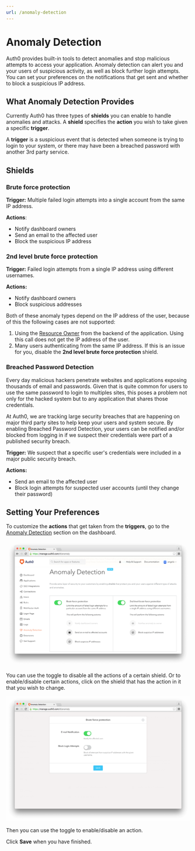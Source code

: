 ```yaml
---
url: /anomaly-detection
---
```


# Anomaly Detection

Auth0 provides built-in tools to detect anomalies and stop malicious attempts to access your application. Anomaly detection can alert you and your users of suspicious activity, as well as block further login attempts. You can set your preferences on the notifications that get sent and whether to block a suspicious IP address.

## What Anomaly Detection Provides

Currently Auth0 has three types of **shields** you can enable to handle anomalies and attacks.  A **shield** specifies the **action** you wish to take given a specific **trigger**. 

A **trigger** is a suspicious event that is detected when someone is trying to login to your system, or there may have been a breached password with another 3rd party service.

## Shields

### Brute force protection

**Trigger:** Multiple failed login attempts into a single account from the same IP address.

**Actions**:
* Notify dashboard owners
* Send an email to the affected user
* Block the suspicious IP address

### 2nd level brute force protection

**Trigger:** Failed login attempts from a single IP address using different usernames.

**Actions:**
* Notify dashboard owners
* Block suspicious addresses

Both of these anomaly types depend on the IP address of the user, because of this the following cases are not supported:

1.  Using the [Resource Owner](/auth-api#!#post--oauth-ro) from the backend of the application. Using this call does not get the IP address of the user.
2. Many users authenticating from the same IP address.  If this is an issue for you, disable the **2nd level brute force protection** shield.

### Breached Password Detection

Every day malicious hackers penetrate websites and applications exposing thousands of email and passwords. Given that is quite common for users to use the same password to login to multiples sites, this poses a problem not only for the hacked system but to any application that shares those credentials.

At Auth0, we are tracking large security breaches that are happening on major third party sites to help keep your users and system secure. By enabling Breached Password Detection, your users can be notified and/or blocked from logging in if we suspect their credentials were part of a published security breach.

**Trigger:** We suspect that a specific user's credentials were included in a major public security breach.

**Actions:** 
* Send an email to the affected user
* Block login attempts for suspected user accounts (until they change their password)

## Setting Your Preferences

To customize the **actions** that get taken from the **triggers**, go to the [Anomaly Detection](${uiURL}/#/anomaly) section on the dashboard.

![](/media/articles/anomaly-detection/anomaly-detection-overview.png)

You can use the toggle to disable all the actions of a certain shield. Or to enable/disable certain actions, click on the shield that has the action in it that you wish to change.

![](/media/articles/anomaly-detection/changing-actions.png)

Then you can use the toggle to enable/disable an action.

Click **Save** when you have finished.
